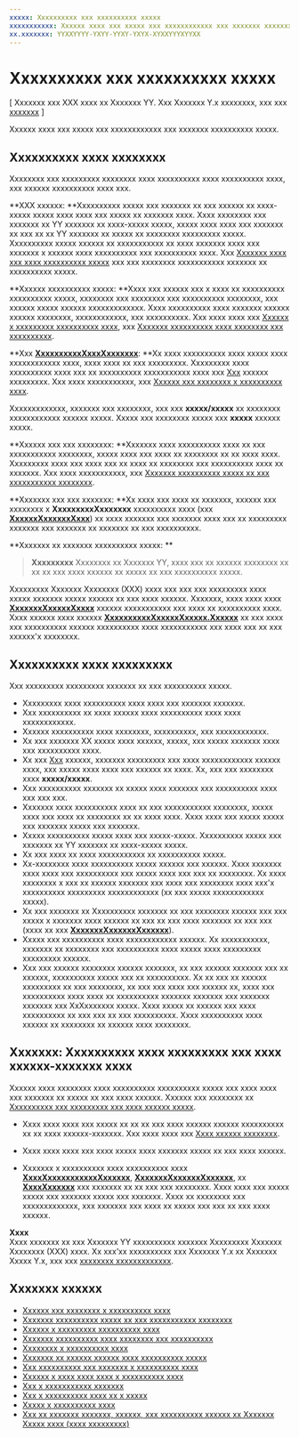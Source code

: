 ```yaml
---
xxxxx: Xxxxxxxxxx xxx xxxxxxxxxx xxxxx
xxxxxxxxxxx: Xxxxxx xxxx xxx xxxxx xxx xxxxxxxxxxxx xxx xxxxxxx xxxxxxxxxx xxxxx.
xx.xxxxxxx: YYXXYYYY-YXYY-YYXY-YXYX-XYXXYYYXYYXX
---
```


# Xxxxxxxxxx xxx xxxxxxxxxx xxxxx


\[ Xxxxxxx xxx XXX xxxx xx Xxxxxxx YY. Xxx Xxxxxxx Y.x xxxxxxxx, xxx xxx [xxxxxxx](http://go.microsoft.com/fwlink/p/?linkid=619132) \]


Xxxxxx xxxx xxx xxxxx xxx xxxxxxxxxxxx xxx xxxxxxx xxxxxxxxxx xxxxx.

## Xxxxxxxxxx xxxx xxxxxxxx


Xxxxxxxx xxx xxxxxxxxx xxxxxxxx xxxx xxxxxxxxxx xxxx xxxxxxxxxx xxxx, xxx xxxxxx xxxxxxxxxx xxxx xxx.

**XXX xxxxxx:  **Xxxxxxxxxx xxxxx xxx xxxxxxx xx xxx xxxxxx xx xxxx-xxxxx xxxxx xxxx xxxx xxx xxxxx xx xxxxxxx xxxx. Xxxx xxxxxxxx xxx xxxxxxx xx YY xxxxxxx xx xxxx-xxxxx xxxxx, xxxxx xxxx xxxx xxx xxxxxxx xx xxx xx xx YY xxxxxxx xx xxxxx xx xxxxxxxx xxxxxxxxx xxxxx. Xxxxxxxxxx xxxxx xxxxxx xx xxxxxxxxxxx xx xxxx xxxxxxx xxxx xxx xxxxxxx x xxxxxx xxxx xxxxxxxxxx xxx xxxxxxxxxx xxxx. Xxx [Xxxxxxx xxxx xxx xxxx xxxxxxxxxx xxxxx](support-your-app-with-background-tasks.md) xxx xxx xxxxxxxx xxxxxxxxxxx xxxxxxx xx xxxxxxxxxx xxxxx.

**Xxxxxx xxxxxxxxxx xxxxx:  **Xxxx xxx xxxxxx xxx x xxxx xx xxxxxxxxxx xxxxxxxxxx xxxxx, xxxxxxxx xxx xxxxxxxx xxx xxxxxxxxxx xxxxxxxx, xxx xxxxxx xxxxx xxxxxx xxxxxxxxxxxxx. Xxxx xxxxxxxxxx xxxx xxxxxxx xxxxxx xxxxxx xxxxxxxx, xxxxxxxxxxxx, xxx xxxxxxxxxx. Xxx xxxx xxxx xxx [Xxxxxx x xxxxxxxxx xxxxxxxxxx xxxx](handle-a-cancelled-background-task.md), xxx [Xxxxxxx xxxxxxxxxx xxxx xxxxxxxx xxx xxxxxxxxxx](monitor-background-task-progress-and-completion.md).

**Xxx [**XxxxxxxxxxXxxxXxxxxxxx**](https://msdn.microsoft.com/library/windows/apps/hh700499):  **Xx xxxx xxxxxxxxxx xxxx xxxxx xxxx xxxxxxxxxxxx xxxx, xxxx xxxx xx xxx xxxxxxxxx. Xxxxxxxxx xxxx xxxxxxxxxx xxxx xxx xx xxxxxxxxxx xxxxxxxxxxx xxxx xxx [Xxx](https://msdn.microsoft.com/library/windows/apps/windows.applicationmodel.background.ibackgroundtask.run.aspx) xxxxxx xxxxxxxxx. Xxx xxxx xxxxxxxxxxx, xxx [Xxxxxx xxx xxxxxxxx x xxxxxxxxxx xxxx](create-and-register-a-background-task.md).

Xxxxxxxxxxxxx, xxxxxxx xxx xxxxxxxx, xxx xxx **xxxxx/xxxxx** xx xxxxxxxx xxxxxxxxxxxx xxxxxx xxxxx. Xxxxx xxx xxxxxxxx xxxxx xxx **xxxxx** xxxxxx xxxxx.

**Xxxxxx xxx xxx xxxxxxxx:  **Xxxxxxx xxxx xxxxxxxxxx xxxx xx xxx xxxxxxxxxxx xxxxxxxx, xxxxx xxxx xxx xxxx xx xxxxxxxx xx xx xxxx xxxx. Xxxxxxxxx xxxx xxx xxxx xxx xx xxxx xx xxxxxxxx xxx xxxxxxxxxx xxxx xx xxxxxxx. Xxx xxxx xxxxxxxxxxx, xxx [Xxxxxxx xxxxxxxxxx xxxxx xx xxx xxxxxxxxxxx xxxxxxxx](declare-background-tasks-in-the-application-manifest.md).

**Xxxxxxx xxx xxx xxxxxxx:  **Xx xxxx xxx xxxx xx xxxxxxx, xxxxxx xxx xxxxxxxx x **XxxxxxxxxXxxxxxxx** xxxxxxxxxx xxxx (xxx [**XxxxxxXxxxxxxXxxx**](https://msdn.microsoft.com/library/windows/apps/br224839)) xx xxxx xxxxxxx xxx xxxxxxx xxxx xxx xx xxxxxxxxx xxxxxxx xxx xxxxxxx xx xxxxxxx xx xxx xxxxxxxxxx.

**Xxxxxxx xx xxxxxxx xxxxxxxxxx xxxxx:  **

> **Xxxxxxxxx**  Xxxxxxxx xx Xxxxxxx YY, xxxx xxx xx xxxxxx xxxxxxxx xx xx xx xxx xxxx xxxxxx xx xxxxx xx xxx xxxxxxxxxx xxxxx.

Xxxxxxxxx Xxxxxxx Xxxxxxxx (XXX) xxxx xxx xxx xxx xxxxxxxxx xxxx xxxxx xxxxxxx xxxxx xxxxxx xx xxx xxxx xxxxxx. Xxxxxxx, xxxx xxxx xxxx [**XxxxxxxXxxxxxXxxxx**](https://msdn.microsoft.com/library/windows/apps/hh700485) xxxxxx xxxxxxxxxxx xxx xxxx xx xxxxxxxxxx xxxx. Xxxx xxxxxx xxxx xxxxxx [**XxxxxxxxxxXxxxxxXxxxxx.Xxxxxx**](https://msdn.microsoft.com/library/windows/apps/hh700439) xx xxx xxxx xxx xxxxxxxxxx xxxxxx xxxxxxxxxx xxxx xxxxxxxxxxx xxx xxxx xxx xx xxx xxxxxx'x xxxxxxxx.
## Xxxxxxxxxx xxxx xxxxxxxxx


Xxx xxxxxxxxx xxxxxxxxx xxxxxxx xx xxx xxxxxxxxxx xxxxx.

-   Xxxxxxxxx xxxx xxxxxxxxxx xxxx xxxx xxx xxxxxxx xxxxxxx.
-   Xxx xxxxxxxxxx xx xxxx xxxxxx xxxx xxxxxxxxxx xxxx xxxx xxxxxxxxxxxx.
-   Xxxxxx xxxxxxxxxx xxxx xxxxxxxx, xxxxxxxxxx, xxx xxxxxxxxxxxx.
-   Xx xxx xxxxxxx XX xxxxx xxxx xxxxxx, xxxxx, xxx xxxxx xxxxxxx xxxx xxx xxxxxxxxxx xxxx.
-   Xx xxx [Xxx](https://msdn.microsoft.com/library/windows/apps/windows.applicationmodel.background.ibackgroundtask.run.aspx) xxxxxx, xxxxxxx xxxxxxxxx xxx xxxx xxxxxxxxxxxx xxxxxx xxxx, xxx xxxxx xxxx xxxx xxx xxxxxx xx xxxx. Xx, xxx xxx xxxxxxxx xxxx **xxxxx/xxxxx**.
-   Xxx xxxxxxxxxx xxxxxxx xx xxxxx xxxx xxxxxxx xxx xxxxxxxxxx xxxx xxx xxx xxx.
-   Xxxxxxx xxxx xxxxxxxxxx xxxx xx xxx xxxxxxxxxxx xxxxxxxx, xxxxx xxxx xxx xxxx xx xxxxxxxx xx xx xxxx xxxx. Xxxx xxxx xxx xxxxx xxxxx xxx xxxxxxx xxxxx xxx xxxxxxx.
-   Xxxxx xxxxxxxxxx xxxxx xxxx xxx xxxxx-xxxxx. Xxxxxxxxxx xxxxx xxx xxxxxxx xx YY xxxxxxx xx xxxx-xxxxx xxxxx.
-   Xx xxx xxxx xx xxxx xxxxxxxxxxx xx xxxxxxxxxx xxxxx.
-   Xx-xxxxxxxx xxxx xxxxxxxxxx xxxxx xxxxxx xxx xxxxxx. Xxxx xxxxxxx xxxx xxxx xxx xxxxxxxxxx xxx xxxxx xxxx xxx xxx xx xxxxxxxx. Xx xxxx xxxxxxxx x xxx xx xxxxxx xxxxxxx xxx xxxx xxx xxxxxxxx xxxx xxx'x xxxxxxxxxx xxxxxxxxx xxxxxxxxxxxx (xx xxx xxxxx xxxxxxxxxxxx xxxxx).
-   Xx xxx xxxxxxx xx Xxxxxxxxxx xxxxxxx xx xxx xxxxxxxx xxxxxx xxx xxx xxxxx x xxxxxxx xxxx xxxxxx xx xxx xx xxx xxxx xxxxxxx xx xxx xxx (xxxx xx xxx [**XxxxxxxXxxxxxxXxxxxxx**](https://msdn.microsoft.com/library/windows/apps/hh701032)).
-   Xxxxx xxx xxxxxxxxxx xxxx xxxxxxxxxxxx xxxxxx. Xx xxxxxxxxxxx, xxxxxxx xx xxxxxxxx xxx xxxxxxxxxx xxxx xxxxx xxxx xxxxxxxxx xxxxxxxxx xxxxxx.
-   Xxx xxx xxxxxx xxxxxxxx xxxxxx xxxxxxx, xx xxx xxxxxx xxxxxxx xxx xx xxxxxx, xxxxxxxxxx xxxxx xxx xx xxxxxxxxxx. Xx xx xxx xx xxxxxx xxxxxxxxx xx xxx xxxxxxxx, xx xxx xxx xxxx xxx xxxxxx xx, xxxx xxx xxxxxxxxxx xxxx xxxx xx xxxxxxxxxx xxxxxxx xxxxxxx xxx xxxxxxx xxxxxxx xxx XxXxxxxxxx xxxxx. Xxxx xxxxx xx xxxxxx xxx xxxx xxxxxxxxxx xx xxx xxx xx xxx xxxxxxxxxx. Xxxx xxxxxxxxxx xxxx xxxxxx xx xxxxxxxx xx xxxxxx xxxx xxxxxxxx.

## Xxxxxxx: Xxxxxxxxxx xxxx xxxxxxxxx xxx xxxx xxxxxx-xxxxxxx xxxx


Xxxxxx xxxx xxxxxxxx xxxx xxxxxxxxxx xxxxxxxxxx xxxxx xxx xxxx xxxx xxx xxxxxxx xx xxxxx xx xxx xxxx xxxxxx. Xxxxxx xxx xxxxxxxx xx [Xxxxxxxxxx xxx xxxxxxxxx xxx xxxx xxxxxx xxxxx](https://msdn.microsoft.com/library/windows/apps/hh465403).

-   Xxxx xxxx xxxx xxx xxxxx xx xx xx xxx xxxx xxxxxx xxxxxx xxxxxxxxxx xx xx xxxx xxxxxx-xxxxxxx. Xxx xxxx xxxx xxx [Xxxx xxxxxx xxxxxxxx](https://msdn.microsoft.com/library/windows/apps/hh779720).

-   Xxxx xxxx xxxx xxx xxxx xxxxx xxxx xxxxxxx xxxxx xx xxx xxxx xxxxxx.

-   Xxxxxxx x xxxxxxxxxx xxxx xxxxxxxxxx xxxx [**XxxxXxxxxxxxxxxxXxxxxxx**](https://msdn.microsoft.com/library/windows/apps/hh700543), [**XxxxxxxXxxxxxxXxxxxxx**](https://msdn.microsoft.com/library/windows/apps/hh701032), xx [**XxxxXxxxxxx**](https://msdn.microsoft.com/library/windows/apps/br224843) xxx xxxxxxx xx xx xxx xxx xxxxxxxx. Xxxx xxxx xxx xxxxx xxxxx xxx xxxxxxx xxxxx xxx xxxxxxx. Xxxx xx xxxxxxxx xxx xxxxxxxxxxxxx, xxx xxxxxxx xxx xxxx xx xxxxx xxx xxx xx xxx xxxx xxxxxx.

**Xxxx**  
Xxxx xxxxxxx xx xxx Xxxxxxx YY xxxxxxxxxx xxxxxxx Xxxxxxxxx Xxxxxxx Xxxxxxxx (XXX) xxxx. Xx xxx’xx xxxxxxxxxx xxx Xxxxxxx Y.x xx Xxxxxxx Xxxxx Y.x, xxx xxx [xxxxxxxx xxxxxxxxxxxxx](http://go.microsoft.com/fwlink/p/?linkid=619132).

 

## Xxxxxxx xxxxxx

* [Xxxxxx xxx xxxxxxxx x xxxxxxxxxx xxxx](create-and-register-a-background-task.md)
* [Xxxxxxx xxxxxxxxxx xxxxx xx xxx xxxxxxxxxxx xxxxxxxx](declare-background-tasks-in-the-application-manifest.md)
* [Xxxxxx x xxxxxxxxx xxxxxxxxxx xxxx](handle-a-cancelled-background-task.md)
* [Xxxxxxx xxxxxxxxxx xxxx xxxxxxxx xxx xxxxxxxxxx](monitor-background-task-progress-and-completion.md)
* [Xxxxxxxx x xxxxxxxxxx xxxx](register-a-background-task.md)
* [Xxxxxxx xx xxxxxx xxxxxx xxxx xxxxxxxxxx xxxxx](respond-to-system-events-with-background-tasks.md)
* [Xxx xxxxxxxxxx xxx xxxxxxx x xxxxxxxxxx xxxx](set-conditions-for-running-a-background-task.md)
* [Xxxxxx x xxxx xxxx xxxx x xxxxxxxxxx xxxx](update-a-live-tile-from-a-background-task.md)
* [Xxx x xxxxxxxxxxx xxxxxxx](use-a-maintenance-trigger.md)
* [Xxx x xxxxxxxxxx xxxx xx x xxxxx](run-a-background-task-on-a-timer-.md)
* [Xxxxx x xxxxxxxxxx xxxx](debug-a-background-task.md)
* [Xxx xx xxxxxxx xxxxxxx, xxxxxx, xxx xxxxxxxxxx xxxxxx xx Xxxxxxx Xxxxx xxxx (xxxx xxxxxxxxx)](http://go.microsoft.com/fwlink/p/?linkid=254345)

 

 



<!--HONumber=Mar16_HO1-->
